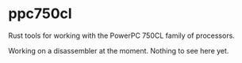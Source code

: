 # ppc750cl

Rust tools for working with the PowerPC 750CL family of processors.

Working on a disassembler at the moment.
Nothing to see here yet.
